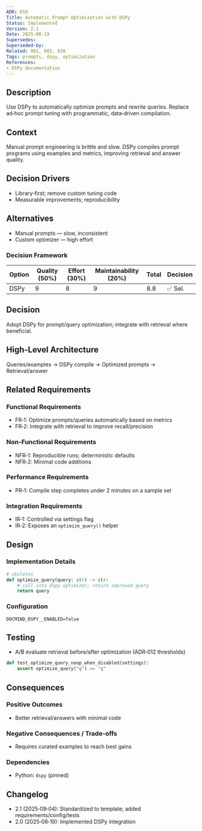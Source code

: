 ```yaml
---
ADR: 018
Title: Automatic Prompt Optimization with DSPy
Status: Implemented
Version: 2.1
Date: 2025-08-19
Supersedes:
Superseded-by:
Related: 001, 003, 020
Tags: prompts, dspy, optimization
References:
- DSPy documentation
---
```


## Description

Use DSPy to automatically optimize prompts and rewrite queries. Replace ad‑hoc prompt tuning with programmatic, data‑driven compilation.

## Context

Manual prompt engineering is brittle and slow. DSPy compiles prompt programs using examples and metrics, improving retrieval and answer quality.

## Decision Drivers

- Library‑first; remove custom tuning code
- Measurable improvements; reproducibility

## Alternatives

- Manual prompts — slow, inconsistent
- Custom optimizer — high effort

### Decision Framework

| Option | Quality (50%) | Effort (30%) | Maintainability (20%) | Total | Decision |
| ------ | ------------- | ------------ | --------------------- | ----- | -------- |
| DSPy   | 9             | 8            | 9                     | 8.8   | ✅ Sel.  |

## Decision

Adopt DSPy for prompt/query optimization; integrate with retrieval where beneficial.

## High-Level Architecture

Queries/examples → DSPy compile → Optimized prompts → Retrieval/answer

## Related Requirements

### Functional Requirements

- FR‑1: Optimize prompts/queries automatically based on metrics
- FR‑2: Integrate with retrieval to improve recall/precision

### Non-Functional Requirements

- NFR‑1: Reproducible runs; deterministic defaults
- NFR‑2: Minimal code additions

### Performance Requirements

- PR‑1: Compile step completes under 2 minutes on a sample set

### Integration Requirements

- IR‑1: Controlled via settings flag
- IR‑2: Exposes an `optimize_query()` helper

## Design

### Implementation Details

```python
# skeleton
def optimize_query(query: str) -> str:
    # call into dspy optimizer; return improved query
    return query
```

### Configuration

```env
DOCMIND_DSPY__ENABLED=false
```

## Testing

- A/B evaluate retrieval before/after optimization (ADR‑012 thresholds)

```python
def test_optimize_query_noop_when_disabled(settings):
    assert optimize_query("q") == "q"
```

## Consequences

### Positive Outcomes

- Better retrieval/answers with minimal code

### Negative Consequences / Trade-offs

- Requires curated examples to reach best gains

### Dependencies

- Python: `dspy` (pinned)

## Changelog

- 2.1 (2025‑09‑04): Standardized to template; added requirements/config/tests
- 2.0 (2025‑08‑19): Implemented DSPy integration
